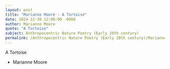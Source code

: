 ```yaml
---
layout: post
title: "Marianne Moore - A Tortoise"
date: 2024-12-30 12:00:00 -0000
author: Marianne Moore
quote: "A Tortoise"
subject: Anthropocentric Nature Poetry (Early 20th century)
permalink: /Anthropocentric Nature Poetry (Early 20th century)/Marianne Moore/Marianne Moore - A Tortoise
---
```


A Tortoise

- Marianne Moore
